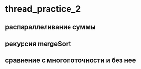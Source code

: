 # thread_practice_2
## распараллеливание суммы
## рекурсия mergeSort
## сравнение с многопоточности и без нее
